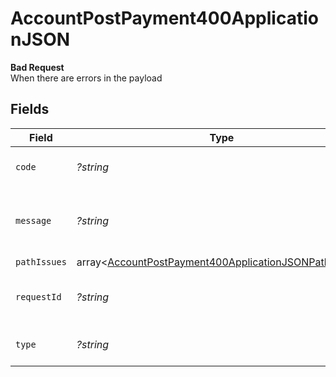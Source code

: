 # AccountPostPayment400ApplicationJSON

**Bad Request**\
When there are errors in the payload



## Fields

| Field                                                                                                                              | Type                                                                                                                               | Required                                                                                                                           | Description                                                                                                                        | Example                                                                                                                            |
| ---------------------------------------------------------------------------------------------------------------------------------- | ---------------------------------------------------------------------------------------------------------------------------------- | ---------------------------------------------------------------------------------------------------------------------------------- | ---------------------------------------------------------------------------------------------------------------------------------- | ---------------------------------------------------------------------------------------------------------------------------------- |
| `code`                                                                                                                             | *?string*                                                                                                                          | :heavy_minus_sign:                                                                                                                 | Code of the validation error.                                                                                                      | validation-error                                                                                                                   |
| `message`                                                                                                                          | *?string*                                                                                                                          | :heavy_minus_sign:                                                                                                                 | Message explaining the validation error.                                                                                           | Client request body failed validation                                                                                              |
| `pathIssues`                                                                                                                       | array<[AccountPostPayment400ApplicationJSONPathIssues](../../models/operations/AccountPostPayment400ApplicationJSONPathIssues.md)> | :heavy_minus_sign:                                                                                                                 | N/A                                                                                                                                |                                                                                                                                    |
| `requestId`                                                                                                                        | *?string*                                                                                                                          | :heavy_minus_sign:                                                                                                                 | Request identifier in UUID format.                                                                                                 | bcc78633-cd09-4e7d-8f3b-d593fdc1439c                                                                                               |
| `type`                                                                                                                             | *?string*                                                                                                                          | :heavy_minus_sign:                                                                                                                 | Type of the validation error.                                                                                                      | invalid-request-error                                                                                                              |